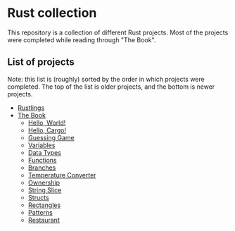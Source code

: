 # Rust collection

This repository is a collection of different Rust projects. Most of the projects were completed while reading through "The Book".

## List of projects

Note: this list is (roughly) sorted by the order in which projects were completed. The top of the list is older projects, and the bottom is newer projects.

- [Rustlings](rustlings/)
- [The Book](the-book/)
    - [Hello, World!](the-book/hello_world/)
    - [Hello, Cargo!](the-book/hello_cargo/)
    - [Guessing Game](the-book/guessing_game/)
    - [Variables](the-book/variables/)
    - [Data Types](the-book/data_types/)
    - [Functions](the-book/functions/)
    - [Branches](the-book/branches/)
    - [Temperature Converter](the-book/temperature_converter/)
    - [Ownership](the-book/ownership/)
    - [String Slice](the-book/string_slice/)
    - [Structs](the-book/structs/)
    - [Rectangles](the-book/rectangles/)
    - [Patterns](the-book/patterns/)
    - [Restaurant](the-book/restaurant/)
